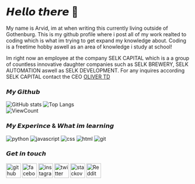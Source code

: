 # **𝙃𝙚𝙡𝙡𝙤 𝙩𝙝𝙚𝙧𝙚 👋**

My name is Arvid, im at when writing this currently living outside of Gothenburg. This is my github profile where i post all of my work realted to coding which is what im trying to get expand my knowledge about. Coding is a freetime hobby aswell as an area of knowledge i study at school!

Im right now an employee at the company SELK CAPITAL which is a a group of countless innovative daughter companies such as SELK BREWERY, SELK AUTOMATION aswell as SELK DEVELOPMENT. For any inquires according SELK CAPITAL contact the CEO [OLIVER TD](https://github.com/olivertd)

### 𝙈𝙮 𝙂𝙞𝙩𝙝𝙪𝙗
![GitHub stats](https://github-readme-stats.vercel.app/api?username=arvidanderson&show_icons=true&hide_title=true&count_private=true&include_all_commits=true&count_private=true&theme=gotham)
![Top Langs](https://github-readme-stats.vercel.app/api/top-langs/?username=arvidanderson&layout=compact&theme=gotham&custom_title=Statistics)  
![ViewCount](https://komarev.com/ghpvc/?username=arvidanderson&color=1A4730)

### 𝙈𝙮 𝙀𝙭𝙥𝙚𝙧𝙞𝙣𝙘𝙚 & 𝙒𝙝𝙖𝙩 𝙞𝙢 𝙡𝙚𝙖𝙧𝙣𝙞𝙣𝙜
![python](https://img.shields.io/badge/python%20-%2314354C.svg?&style=for-the-badge&logo=python&logoColor=white)
![javascript](https://img.shields.io/badge/javascript-F7DF1E.svg?&style=for-the-badge&logo=javascript&logoColor=white)
![css](https://img.shields.io/badge/css%20-%231572B6.svg?&style=for-the-badge&logo=css3&logoColor=white) 
![html](https://img.shields.io/badge/html%20-%23E34F26.svg?&style=for-the-badge&logo=html5&logoColor=white)
![git](https://img.shields.io/badge/git%20-%23F05033.svg?&style=for-the-badge&logo=git&logoColor=white) 

### 𝙂𝙚𝙩 𝙞𝙣 𝙩𝙤𝙪𝙘𝙝
[<img src='https://cdn.jsdelivr.net/npm/simple-icons@3.0.1/icons/github.svg' alt='github' height='40'>](https://github.com/ArvidAnderson)  [<img src='https://cdn.jsdelivr.net/npm/simple-icons@3.0.1/icons/facebook.svg' alt='facebook' height='40'>](https://www.facebook.com/100010855236277)  [<img src='https://cdn.jsdelivr.net/npm/simple-icons@3.0.1/icons/instagram.svg' alt='instagram' height='40'>](https://www.instagram.com/arvid.anderson/)  [<img src='https://cdn.jsdelivr.net/npm/simple-icons@3.0.1/icons/twitter.svg' alt='twitter' height='40'>](https://twitter.com/AndersonArvid)  [<img src='https://cdn.jsdelivr.net/npm/simple-icons@3.0.1/icons/stackoverflow.svg' alt='stackoverflow' height='40'>](https://stackoverflow.com/users/15329182)  [<img src='https://cdn.jsdelivr.net/npm/simple-icons@3.0.1/icons/reddit.svg' alt='Reddit' height='40'>](https://www.reddit.com/user/ArvidAtReddit)  
